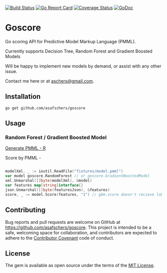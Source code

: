[![Build Status](https://travis-ci.org/asafschers/goscore.svg?branch=master)](https://travis-ci.org/asafschers/goscore)
[![Go Report Card](https://goreportcard.com/badge/github.com/asafschers/goscore)](https://goreportcard.com/report/github.com/asafschers/goscore)
[![Coverage Status](https://coveralls.io/repos/github/asafschers/goscore/badge.svg?branch=master)](https://coveralls.io/github/asafschers/goscore?branch=master)
[![GoDoc](https://godoc.org/github.com/asafschers/goscore?status.svg)](https://godoc.org/github.com/asafschers/goscore)
# Goscore

Go scoring API for Predictive Model Markup Language (PMML).

Currently supports Decision Tree, Random Forest and Gradient Boosted Models

Will be happy to implement new models by demand, or assist with any other issue.

Contact me here or at aschers@gmail.com.

## Installation

```
go get github.com/asafschers/goscore
```
## Usage

### Random Forest / Gradient Boosted Model

[Generate PMML - R](https://github.com/asafschers/scoruby/wiki) 

Score by PMML -

```go

modelXml, _ := ioutil.ReadFile("fixtures/model.pmml")
var model goscore.RandomForest // or goscore.GradientBoostedModel
xml.Unmarshal([]byte(modelXml), &model)
var features map[string]interface{}
json.Unmarshal([]byte(featuresJson), &features) 
score, _ := model.Score(features, "1") // gbm.score doesn't recieve label

```

## Contributing

Bug reports and pull requests are welcome on GitHub at https://github.com/asafschers/goscore. This project is intended to be a safe, welcoming space for collaboration, and contributors are expected to adhere to the [Contributor Covenant](contributor-covenant.org) code of conduct.


## License

The gem is available as open source under the terms of the [MIT License](http://opensource.org/licenses/MIT).

